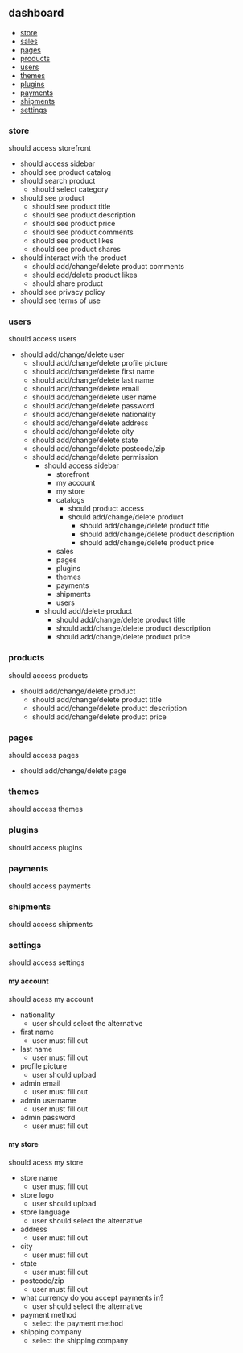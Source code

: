 ## dashboard
- [store](#storefront)
- [sales](#sales)
- [pages](#pages)
- [products](products)
- [users](#users)
- [themes](#themes)
- [plugins](#plugins)
- [payments](#payments)
- [shipments](#shipments)
- [settings](#chat)

### store
should access storefront

  * should access sidebar              
  * should see product catalog
  * should search product
    * should select category
  * should see product
    * should see product title
    * should see product description
    * should see product price
    * should see product comments
    * should see product likes
    * should see product shares
  * should interact with the product
    * should add/change/delete product comments
    * should add/delete product likes
    * should share product
  * should see privacy policy        
  * should see terms of use        

### users
should access users

* should add/change/delete user
  * should add/change/delete profile picture
  * should add/change/delete first name
  * should add/change/delete last name
  * should add/change/delete email
  * should add/change/delete user name
  * should add/change/delete password
  * should add/change/delete nationality
  * should add/change/delete address
  * should add/change/delete city
  * should add/change/delete state
  * should add/change/delete postcode/zip
  * should add/change/delete permission
    * should access sidebar              
      * storefront
      * my account
      * my store
      * catalogs
        * should product access
        * should add/change/delete product
          * should add/change/delete product title
          * should add/change/delete product description
          * should add/change/delete product price
      * sales
      * pages
      * plugins
      * themes
      * payments
      * shipments
      * users
    * should add/delete product
      * should add/change/delete product title
      * should add/change/delete product description
      * should add/change/delete product price

### products
should access products

* should add/change/delete product
  * should add/change/delete product title
  * should add/change/delete product description
  * should add/change/delete product price

### pages
should access pages

* should add/change/delete page

### themes
should access themes

### plugins
should access plugins

### payments
should access payments

### shipments
should access shipments

### settings
should access settings

#### my account
should acess my account

  * nationality
    * user should select the alternative
  * first name
    * user must fill out
  * last name
    * user must fill out
  * profile picture
    * user should upload
  * admin email
    * user must fill out
  * admin username
    * user must fill out
  * admin password
    * user must fill out

#### my store
should acess my store

* store name
  * user must fill out
* store logo
  * user should upload
* store language
  * user should select the alternative
* address
  * user must fill out
* city
  * user must fill out
* state
  * user must fill out
* postcode/zip
  * user must fill out
* what currency do you accept payments in?
  * user should select the alternative
* payment method
  * select the payment method
* shipping company
    * select the shipping company
